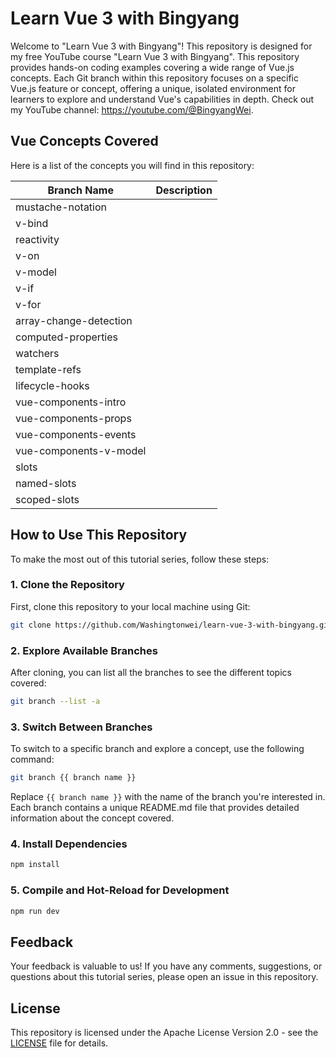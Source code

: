 # Learn Vue 3 with Bingyang

Welcome to "Learn Vue 3 with Bingyang"! This repository is designed for my free YouTube course "Learn Vue 3 with Bingyang". This repository provides hands-on coding examples covering a wide range of Vue.js concepts. Each Git branch within this repository focuses on a specific Vue.js feature or concept, offering a unique, isolated environment for learners to explore and understand Vue's capabilities in depth. Check out my YouTube channel: https://youtube.com/@BingyangWei.

## Vue Concepts Covered

Here is a list of the concepts you will find in this repository:

| Branch Name            | Description |
| ---------------------- | ----------- |
| mustache-notation      |             |
| v-bind                 |             |
| reactivity             |             |
| v-on                   |             |
| v-model                |             |
| v-if                   |             |
| v-for                  |             |
| array-change-detection |             |
| computed-properties    |             |
| watchers               |             |
| template-refs          |             |
| lifecycle-hooks        |             |
| vue-components-intro   |             |
| vue-components-props   |             |
| vue-components-events  |             |
| vue-components-v-model |             |
| slots                  |             |
| named-slots            |             |
| scoped-slots           |             |

## How to Use This Repository

To make the most out of this tutorial series, follow these steps:

### 1. Clone the Repository

First, clone this repository to your local machine using Git:

```sh
git clone https://github.com/Washingtonwei/learn-vue-3-with-bingyang.git
```

### 2. Explore Available Branches

After cloning, you can list all the branches to see the different topics covered:

```sh
git branch --list -a
```

### 3. Switch Between Branches

To switch to a specific branch and explore a concept, use the following command:

```sh
git branch {{ branch name }}
```

Replace `{{ branch name }}` with the name of the branch you're interested in. Each branch contains a unique README.md file that provides detailed information about the concept covered.

### 4. Install Dependencies

```sh
npm install
```

### 5. Compile and Hot-Reload for Development

```sh
npm run dev
```

## Feedback

Your feedback is valuable to us! If you have any comments, suggestions, or questions about this tutorial series, please open an issue in this repository.

## License

This repository is licensed under the Apache License Version 2.0 - see the [LICENSE](LICENSE) file for details.
